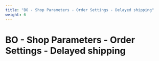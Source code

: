 ```yaml
---
title: "BO - Shop Parameters - Order Settings - Delayed shipping"
weight: 6
---
```


# BO - Shop Parameters - Order Settings - Delayed shipping
